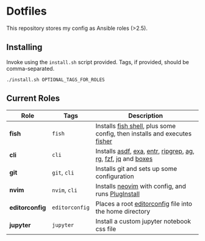 # Dotfiles

This repository stores my config as Ansible roles (>2.5).

## Installing

Invoke using the `install.sh` script provided. Tags, if provided, should be
comma-separated.

`./install.sh OPTIONAL_TAGS_FOR_ROLES`

## Current Roles

| Role             | Tags           | Description                                                                        |
| ---------------- | -------------- | ---------------------------------------------------------------------------------- |
| **fish**         | `fish`         | Installs [fish shell][fish], plus some config, then installs and executes [fisher] |
| **cli**          | `cli`          | Installs [asdf], [exa], [entr], [ripgrep], [ag], [rg], [fzf], [jq] and [boxes]     |
| **git**          | `git`, `cli`   | Installs git and sets up some configuration                                        |
| **nvim**         | `nvim`, `cli`  | Installs [neovim] with config, and runs [PlugInstall][vim-plug]                    |
| **editorconfig** | `editorconfig` | Places a root [editorconfig] file into the home directory                          |
| **jupyter**      | `jupyter`      | Install a custom jupyter notebook css file                                         |

[fish]: https://fishshell.com/
[fisher]: https://github.com/jorgebucaran/fisher
[asdf]: https://asdf-vm.com/#/
[exa]: https://the.exa.website/
[entr]: http://eradman.com/entrproject/
[ripgrep]: https://github.com/BurntSushi/ripgrep
[ag]: https://github.com/ggreer/the_silver_searcher
[rg]: https://github.com/BurntSushi/ripgrep
[fzf]: https://github.com/junegunn/fzf
[jq]: https://stedolan.github.io/jq/
[neovim]: https://neovim.io/
[vim-plug]: https://github.com/junegunn/vim-plug
[boxes]: https://boxes.thomasjensen.com/
[editorconfig]: https://editorconfig.org/
